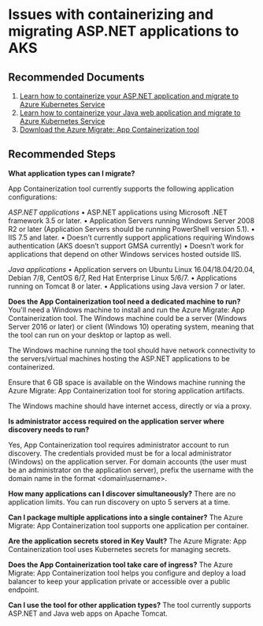 <properties
  pagetitle="Issues with containerizing and migrating ASP.NET applications to AKS"
  description=""
  service=""
  resource=""
  ms.author="rahugup"
  selfhelptype="Generic"
  supporttopicids="32788147"
  productpesids="16348"
  cloudenvironments="public"
  disableclouds="blackforest,fairfax,mooncake,usnat,ussec"
  articleid="8816bad5-08e2-4e70-8a59-27a40285be73"
  ownershipid="Compute_AzureMigrate" />
# Issues with containerizing and migrating ASP.NET applications to AKS

## **Recommended Documents**

1. [Learn how to containerize your ASP.NET application and migrate to Azure Kubernetes Service](https://go.microsoft.com/fwlink/?linkid=2154365)
2. [Learn how to containerize your Java web application and migrate to Azure Kubernetes Service](https://go.microsoft.com/fwlink/?linkid=2154478)
3. [Download the Azure Migrate: App Containerization tool](https://go.microsoft.com/fwlink/?linkid=2156858)

## **Recommended Steps**

**What application types can I migrate?**

App Containerization tool currently supports the following application configurations: 

*ASP.NET  applications* 
• ASP.NET  applications using Microsoft .NET framework 3.5 or later. 
• Application Servers running Windows Server 2008 R2 or later (Application Servers should be running PowerShell version 5.1). 
• IIS 7.5 and later.
• Doesn’t currently support applications requiring Windows authentication (AKS doesn’t support GMSA currently)
• Doesn’t work for applications that depend on other Windows services hosted outside IIS. 


*Java applications* 
• Application servers on Ubuntu Linux 16.04/18.04/20.04, Debian 7/8, CentOS 6/7, Red Hat Enterprise Linux 5/6/7. 
• Applications running on Tomcat 8 or later. 
• Applications using Java version 7 or later.

 
**Does the App Containerization tool need a dedicated machine to run?** 
You'll need a Windows machine to install and run the Azure Migrate: App Containerization tool. The Windows machine could be a server (Windows Server 2016 or later) or client (Windows 10) operating system, meaning that the tool can run on your desktop or laptop as well.

The Windows machine running the tool should have network connectivity to the servers/virtual machines hosting the ASP.NET  applications to be containerized.

Ensure that 6 GB space is available on the Windows machine running the Azure Migrate: App Containerization tool for storing application artifacts.

The Windows machine should have internet access, directly or via a proxy.

**Is administrator access required on the application server where discovery needs to run?**

Yes, App Containerization tool requires administrator account to run discovery. The credentials provided must be for a local administrator (Windows) on the application server. For domain accounts (the user must be an administrator on the application server), prefix the username with the domain name in the format <domain\username>.

**How many applications can I discover simultaneously?**
There are no application limits. You can run discovery on upto 5 servers at a time.

**Can I package multiple applications into a single container?** 
The Azure Migrate: App Containerization tool supports one application per container. 


**Are the application secrets stored in Key Vault?**
The Azure Migrate: App Containerization tool uses Kubernetes secrets for managing secrets. 

**Does the App Containerization tool take care of ingress?**
The Azure Migrate: App Containerization tool helps you configure and deploy a load balancer to keep your application private or accessible over a public endpoint. 

**Can I use the tool for other application types?**
The tool currently supports ASP.NET and Java web apps on Apache Tomcat.